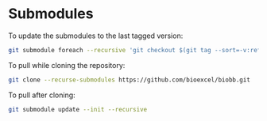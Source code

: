 # Submodules

To update the submodules to the last tagged version:
```bash
git submodule foreach --recursive 'git checkout $(git tag --sort=-v:refname | head -n 1)'
```

To pull while cloning the repository:
```bash
git clone --recurse-submodules https://github.com/bioexcel/biobb.git
```

To pull after cloning:
```bash
git submodule update --init --recursive
```